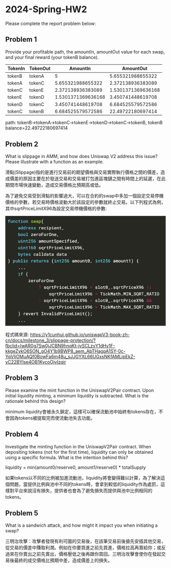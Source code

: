 # 2024-Spring-HW2

Please complete the report problem below:

## Problem 1
Provide your profitable path, the amountIn, amountOut value for each swap, and your final reward (your tokenB balance).

| TokenIn | TokenOut | AmountIn | AmountOut |
| --- | --- | --- | --- |
| tokenB | tokenA | 5 | 5.655321988655322 |
| tokenA | tokenC | 5.655321988655322 | 2.372138936383089 |
| tokenC | tokenE | 2.372138936383089 | 1.5301371369636168 |
| tokenE | tokenD | 1.5301371369636168 | 3.450741448619708 |
| tokenD | tokenC | 3.450741448619708 | 6.684525579572586 |
| tokenC | tokenB | 6.684525579572586 | 22.49722180697414 |

path: tokenB->tokenA->tokenC->tokenE->tokenD->tokenC->tokenB, tokenB balance=22.49722180697414

## Problem 2
What is slippage in AMM, and how does Uniswap V2 address this issue? Please illustrate with a function as an example.

滑點(Slippage)指的是進行交易前的期望價格與交易實際執行價格之間的價差，造成價差的原因主要在於發送交易和交易被打包進區塊鏈之間有時間上的延遲，在此期間市場快速變動，造成交易價格比預期高或低。

為了避免交易受到滑點的影響過大，可以在合約的swap中多加一個設定交易停機價格的參數，若交易時價格波動大於該設定的參數就終止交易。以下列程式為例，其中sqrtPriceLimitX96為設定交易停機價格的參數:

![alt text](image.png)

程式碼來源: https://y1cunhui.github.io/uniswapV3-book-zh-cn/docs/milestone_3/slippage-protection/?fbclid=IwAR0g7Sw0jJCBN9hnqKt-jvSCLzvY1dHv1F-kkgeZykO6SON_gO4Y1b9BWP8_aem_AbTHagpA1SY-0c-YqVIjOMuAQf0BowFa6m48u_sJJGYXL66UGxsNKfAMLjpEkZ-vC22BYlse4OB1KycoOjvIzqir

## Problem 3
Please examine the mint function in the UniswapV2Pair contract. Upon initial liquidity minting, a minimum liquidity is subtracted. What is the rationale behind this design?

minimum liquidity會被永久鎖定，這樣可以確保流動池中始終有tokens存在，不會因為tokens被提取完而使流動池失去功能。

## Problem 4
Investigate the minting function in the UniswapV2Pair contract. When depositing tokens (not for the first time), liquidity can only be obtained using a specific formula. What is the intention behind this?

liquidity = min(amount0/reserve0, amount1/reserve0) * totalSupply

如果tokens以不同的比例被加進流動池，liquidity將會變得難以計算，為了解決這個問題，當提供比例與池中不同的tokens時，會拿到較低的liquidity作為處罰，這樣對平台來說沒有損失，提供者也會為了避免損失而提供與池中比例相同的tokens。

## Problem 5
What is a sandwich attack, and how might it impact you when initiating a swap?

三明治攻擊：攻擊者發現有利可圖的交易後，在該筆交易前後搶先安插其他交易，從交易的價差中賺取利潤。例如在你要買進之前先買進，價格拉高再賣給你；或反過來在你賣出之前先賣出，價格壓低之後再跟你買回。三明治攻擊會使你在發起交易後最終的成交價格比預期中差，造成價差上的損失。

